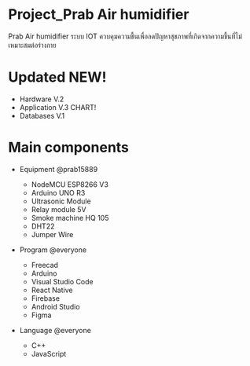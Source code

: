 # Project_Prab Air humidifier

Prab Air humidifier ระบบ IOT ควบคุมความชื้นเพื่อลดปัญหาสุขภาพที่เกิดจากความชื้นที่ไม่เหมาะสมต่อร่างกาย

# Updated NEW! 

  * Hardware V.2
  * Application V.3 CHART!
  * Databases V.1

# Main components

  * Equipment @prab15889
    * NodeMCU ESP8266 V3
    * Arduino UNO R3
    * Ultrasonic Module
    * Relay module 5V
    * Smoke machine HQ 105
    * DHT22
    * Jumper Wire

  * Program @everyone
    * Freecad
    * Arduino
    * Visual Studio Code
    * React Native
    * Firebase
    * Android Studio
    * Figma
  
  * Language @everyone
    * C++
    * JavaScript
